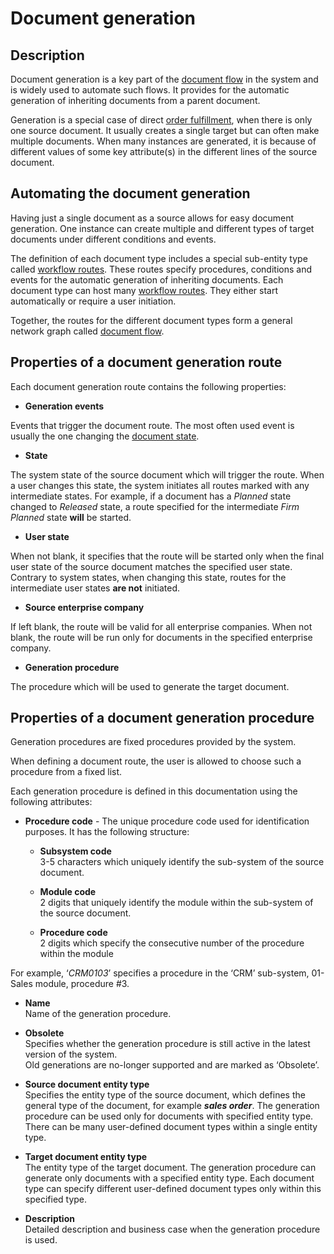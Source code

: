 # Document generation


## Description

Document generation is a key part of the [document flow](https://docs.erp.net/tech/advanced/document-flow/index.html) in the system and is widely used to automate such flows. It provides for the automatic generation of inheriting documents from a parent document.

Generation is a special case of direct [order fulfillment](https://docs.erp.net/tech/advanced/document-flow/fulfillment.html), when there is only one source document. It usually creates a single target but can often make multiple documents. When many instances are generated, it is because of different values of some key attribute(s) in the different lines of the source document.

## Automating the document generation

Having just a single document as a source allows for easy document generation. One instance can create multiple and different types of target documents under different conditions and events.

The definition of each document type includes a special sub-entity type called [workflow routes](https://docs.erp.net/model/entities/Systems.Workflow.Routes.html). These routes specify procedures, conditions and events for the automatic generation of inheriting documents. Each document type can host many [workflow routes](https://docs.erp.net/model/entities/Systems.Workflow.Routes.html). They either start automatically or require a user initiation.

Together, the routes for the different document types form a general network graph called [document flow](https://docs.erp.net/tech/advanced/document-flow/index.html).

## Properties of a document generation route

Each document generation route contains the following properties:

- **Generation events**

Events that trigger the document route. The most often used event is usually the one changing the [document state](https://docs.erp.net/tech/concepts/documents/states.html).

- **State**

The system state of the source document which will trigger the route. When a user changes this state, the system initiates all routes marked with any intermediate states. For example, if a document has a _Planned_ state changed to _Released_ state, a route specified for the intermediate _Firm Planned_ state **will** be started.

- **User state**

When not blank, it specifies that the route will be started only when the final user state of the source document matches the specified user state. Contrary to system states, when changing this state, routes for the intermediate user states **are not** initiated.

- **Source enterprise company**

If left blank, the route will be valid for all enterprise companies. When not blank, the route will be run only for documents in the specified enterprise company.

- **Generation procedure**

The procedure which will be used to generate the target document.

## Properties of a document generation procedure

Generation procedures are fixed procedures provided by the system. 

When defining a document route, the user is allowed to choose such a procedure from a fixed list.

Each generation procedure is defined in this documentation using the following attributes:

- **Procedure code** - The unique procedure code used for identification purposes. It has the following structure:

   - **Subsystem code**<br>
     3-5 characters which uniquely identify the sub-system of the source document.
     
   - **Module code**<br>
     2 digits that uniquely identify the module within the sub-system of the source document.
      
   - **Procedure code**<br>
     2 digits which specify the consecutive number of the procedure within the module

For example, ‘*CRM0103*’ specifies a procedure in the ‘CRM’ sub-system, 01-Sales module, procedure #3.

- **Name**<br>
Name of the generation procedure.

- **Obsolete**<br>
Specifies whether the generation procedure is still active in the latest version of the system.</br> Old generations are no-longer supported and are marked as ‘Obsolete’.

- **Source document entity type**<br>
Specifies the entity type of the source document, which defines the general type of the document, for example ***sales order***. The generation procedure can be used only for documents with specified entity type. There can be many user-defined document types within a single entity type.

- **Target document entity type**<br>
The entity type of the target document. The generation procedure can generate only documents with a specified entity type. Each document type can specify different user-defined document types only within this specified type.

- **Description**<br>
Detailed description and business case when the generation procedure is used.

